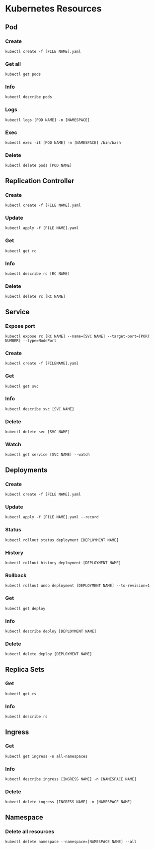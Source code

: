 # Kubernetes Resources

## Pod
### Create
```
kubectl create -f [FILE NAME].yaml
```
### Get all
```
kubectl get pods
```
### Info
```
kubectl describe pods
```
### Logs
```
kubectl logs [POD NAME] -n [NAMESPACE]
```
### Exec
```
kubectl exec -it [POD NAME] -n [NAMESPACE] /bin/bash
```
### Delete
```
kubectl delete pods [POD NAME]
```

## Replication Controller
### Create
```
kubectl create -f [FILE NAME].yaml
```
### Update
```
kubectl apply -f [FILE NAME].yaml
```
### Get
```
kubectl get rc
```
### Info
```
kubectl describe rc [RC NAME]
```
### Delete
```
kubectl delete rc [RC NAME]
```

## Service
### Expose port
```
kubectl expose rc [RC NAME] --name=[SVC NAME] --target-port=[PORT NUMBER] --type=NodePort
```
### Create
```
kubectl create -f [FILENAME].yaml
```
### Get
```
kubectl get svc
```
### Info
```
kubectl describe svc [SVC NAME]
```
### Delete
```
kubectl delete svc [SVC NAME]
```
### Watch
```
kubectl get service [SVC NAME] --watch
```

## Deployments
### Create
```
kubectl create -f [FILE NAME].yaml
```
### Update
```
kubectl apply -f [FILE NAME].yaml --record
```
### Status
```
kubectl rollout status deployment [DEPLOYMENT NAME]
```
### History
```
kubectl rollout history deployment [DEPLOYMENT NAME]
```
### Rollback
```
kubectl rollout undo deployment [DEPLOYMENT NAME] --to-revision=1
```
### Get
```
kubectl get deploy
```
### Info
```
kubectl describe deploy [DEPLOYMENT NAME]
```
### Delete
```
kubectl delete deploy [DEPLOYMENT NAME]
```

## Replica Sets
### Get
```
kubectl get rs
```
### Info
```
kubectl describe rs
```

## Ingress
### Get
```
kubectl get ingress -n all-namespaces
```
### Info
```
kubectl describe ingress [INGRESS NAME] -n [NAMESPACE NAME]
```
### Delete
```
kubectl delete ingress [INGRESS NAME] -n [NAMESPACE NAME]
```

## Namespace
### Delete all resources
```
kubectl delete namespace --namespace=[NAMESPACE NAME] --all
```
